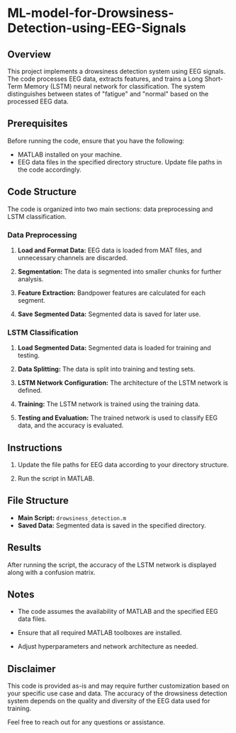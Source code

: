 # ML-model-for-Drowsiness-Detection-using-EEG-Signals


## Overview

This project implements a drowsiness detection system using EEG signals. The code processes EEG data, extracts features, and trains a Long Short-Term Memory (LSTM) neural network for classification. The system distinguishes between states of "fatigue" and "normal" based on the processed EEG data.

## Prerequisites

Before running the code, ensure that you have the following:

- MATLAB installed on your machine.
- EEG data files in the specified directory structure. Update file paths in the code accordingly.

## Code Structure

The code is organized into two main sections: data preprocessing and LSTM classification.

### Data Preprocessing

1. **Load and Format Data:** EEG data is loaded from MAT files, and unnecessary channels are discarded.

2. **Segmentation:** The data is segmented into smaller chunks for further analysis.

3. **Feature Extraction:** Bandpower features are calculated for each segment.

4. **Save Segmented Data:** Segmented data is saved for later use.

### LSTM Classification

1. **Load Segmented Data:** Segmented data is loaded for training and testing.

2. **Data Splitting:** The data is split into training and testing sets.

3. **LSTM Network Configuration:** The architecture of the LSTM network is defined.

4. **Training:** The LSTM network is trained using the training data.

5. **Testing and Evaluation:** The trained network is used to classify EEG data, and the accuracy is evaluated.

## Instructions

1. Update the file paths for EEG data according to your directory structure.

2. Run the script in MATLAB.

## File Structure

- **Main Script:** `drowsiness_detection.m`
- **Saved Data:** Segmented data is saved in the specified directory.

## Results

After running the script, the accuracy of the LSTM network is displayed along with a confusion matrix.

## Notes

- The code assumes the availability of MATLAB and the specified EEG data files.

- Ensure that all required MATLAB toolboxes are installed.

- Adjust hyperparameters and network architecture as needed.

## Disclaimer

This code is provided as-is and may require further customization based on your specific use case and data. The accuracy of the drowsiness detection system depends on the quality and diversity of the EEG data used for training.

Feel free to reach out for any questions or assistance.
